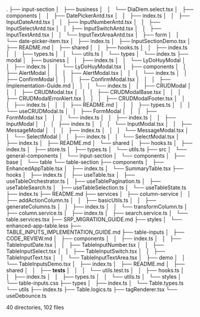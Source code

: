 .
├── input-section
│   ├── business
│   │   └── DiaDiem.select.tsx
│   ├── components
│   │   ├── DatePickerAntd.tsx
│   │   ├── index.ts
│   │   ├── InputDateAntd.tsx
│   │   ├── InputNumberAntd.tsx
│   │   ├── InputSelectAntd.tsx
│   │   ├── InputSwitchAntd.tsx
│   │   ├── InputTextAntd.tsx
│   │   └── InputTextAreaAntd.tsx
│   ├── form
│   │   └── date-picker-item.tsx
│   ├── index.ts
│   ├── InputSectionDemo.tsx
│   ├── README.md
│   ├── shared
│   │   ├── hooks.ts
│   │   ├── index.ts
│   │   ├── types.ts
│   │   └── utils.ts
│   └── types
│       └── index.ts
├── modal
│   ├── business
│   │   ├── index.ts
│   │   └── LyDoHuyModal
│   │       ├── index.ts
│   │       └── LyDoHuyModal.tsx
│   ├── components
│   │   ├── AlertModal
│   │   │   ├── AlertModal.tsx
│   │   │   └── index.ts
│   │   ├── ConfirmModal
│   │   │   ├── ConfirmModal.tsx
│   │   │   ├── Implementation-Guide.md
│   │   │   └── index.ts
│   │   ├── CRUDModal
│   │   │   ├── CRUDModal.tsx
│   │   │   ├── CRUDModalBase.tsx
│   │   │   ├── CRUDModalErrorAlert.tsx
│   │   │   ├── CRUDModalFooter.tsx
│   │   │   ├── index.ts
│   │   │   ├── README.md
│   │   │   ├── types.ts
│   │   │   └── useCRUDModal.ts
│   │   ├── FormModal
│   │   │   ├── FormModal.tsx
│   │   │   └── index.ts
│   │   ├── index.ts
│   │   ├── InputModal
│   │   │   ├── index.ts
│   │   │   └── InputModal.tsx
│   │   ├── MessageModal
│   │   │   ├── index.ts
│   │   │   └── MessageModal.tsx
│   │   └── SelectModal
│   │       ├── index.ts
│   │       └── SelectModal.tsx
│   ├── index.ts
│   ├── README.md
│   └── shared
│       ├── hooks.ts
│       ├── index.ts
│       ├── store.ts
│       ├── types.ts
│       └── utils.ts
├── src
│   └── general-components
│       └── input-section
│           └── components
│               ├── base
│               └── table
└── table-section
    ├── components
    │   ├── EnhancedAppTable.tsx
    │   ├── index.ts
    │   └── SummaryTable.tsx
    ├── hooks
    │   ├── index.ts
    │   ├── useTable.tsx
    │   ├── useTableOrchestrator.ts
    │   ├── useTablePagination.ts
    │   ├── useTableSearch.ts
    │   ├── useTableSelection.ts
    │   └── useTableState.ts
    ├── index.ts
    ├── README.md
    ├── services
    │   ├── column-service
    │   │   ├── addActionColumn.ts
    │   │   ├── basicUtils.ts
    │   │   ├── generateColumns.ts
    │   │   ├── index.ts
    │   │   └── transformColumn.ts
    │   ├── column.service.ts
    │   ├── index.ts
    │   ├── search.service.ts
    │   └── table.services.tsx
    ├── SRP_MIGRATION_GUIDE.md
    ├── styles
    │   └── enhanced-app-table.less
    ├── TABLE_INPUTS_IMPLEMENTATION_GUIDE.md
    ├── table-inputs
    │   ├── CODE_REVIEW.md
    │   ├── components
    │   │   ├── index.ts
    │   │   ├── TableInputDate.tsx
    │   │   ├── TableInputNumber.tsx
    │   │   ├── TableInputSelect.tsx
    │   │   ├── TableInputSwitch.tsx
    │   │   ├── TableInputText.tsx
    │   │   └── TableInputTextArea.tsx
    │   ├── demo
    │   │   └── TableInputsDemo.tsx
    │   ├── index.ts
    │   ├── README.md
    │   ├── shared
    │   │   ├── __tests__
    │   │   │   └── utils.test.ts
    │   │   ├── hooks.ts
    │   │   ├── index.ts
    │   │   ├── types.ts
    │   │   └── utils.ts
    │   └── styles
    │       └── table-inputs.css
    ├── types
    │   ├── index.ts
    │   └── Table.types.ts
    └── utils
        ├── index.ts
        ├── Table.logics.ts
        ├── tagRenderer.tsx
        └── useDebounce.ts

40 directories, 102 files

